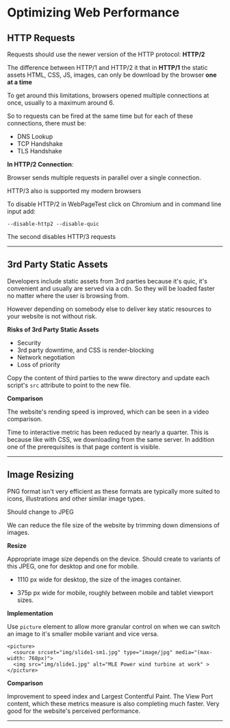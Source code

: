 # Optimizing Web Performance

## HTTP Requests

Requests should use the newer version of the HTTP protocol: **HTTP/2**

The difference between HTTP/1 and HTTP/2 it that in **HTTP/1** the static assets HTML, CSS, JS, images, can only be download by the browser **one at a time**

To get around this limitations, browsers opened multiple connections at once, usually to a maximum around 6.

So to requests can be fired at the same time but for each of these connections, there must be:

- DNS Lookup
- TCP Handshake
- TLS Handshake

**In HTTP/2 Connection**:

Browser sends multiple requests in parallel over a single connection.

HTTP/3 also is supported my modern browsers

To disable HTTP/2 in WebPageTest click on Chromium and in command line input add:

```
--disable-http2 --disable-quic
```

The second disables HTTP/3 requests

---

## 3rd Party Static Assets

Developers include static assets from 3rd parties because it's quic, it's convenient and usually are served via a cdn. So they will be loaded faster no matter where the user is browsing from.

However depending on somebody else to deliver key static resources to your website is not without risk.

**Risks of 3rd Party Static Assets**

- Security
- 3rd party downtime, and CSS is render-blocking
- Network negotiation
- Loss of priority

Copy the content of third parties to the www directory and update each script's `src` attribute to point to the new file.

**Comparison**

The website's rending speed is improved, which can be seen in a video comparison.

Time to interactive metric has been reduced by nearly a quarter. This is because like with CSS, we downloading from the same server. In addition one of the prerequisites is that page content is visible.

---

## Image Resizing

PNG format isn't very efficient as these formats are typically more suited to icons, illustrations and other similar image types.

Should change to JPEG

We can reduce the file size of the website by trimming down dimensions of images.

**Resize**

Appropriate image size depends on the device. Should create to variants of this JPEG, one for desktop and one for mobile.

- 1110 px wide for desktop, the size of the images container.

- 375p px wide for mobile, roughly between mobile and tablet viewport sizes.

**Implementation**

Use `picture` element to allow more granular control on when we can switch an image to it's smaller mobile variant and vice versa.

```
<picture>
  <source srcset="img/slide1-sm1.jpg" type="image/jpg" media="(max-width: 768px)">
  <img src="img/slide1.jpg" alt="MLE Power wind turbine at work" >
</picture>
```

**Comparison**

Improvement to speed index and Largest Contentful Paint. The View Port content, which these metrics measure is also completing much faster. Very good for the website's perceived performance.

---
